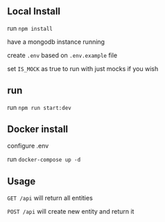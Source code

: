 ## Local Install
run `npm install`

have a mongodb instance running

create `.env` based on `.env.example` file 

set `IS_MOCK` as true to run with just mocks if you wish



## run
run `npm run start:dev`


## Docker install
configure .env

run `docker-compose up -d`

## Usage

`GET /api` will return all entities

`POST /api` will create new entity and return it
